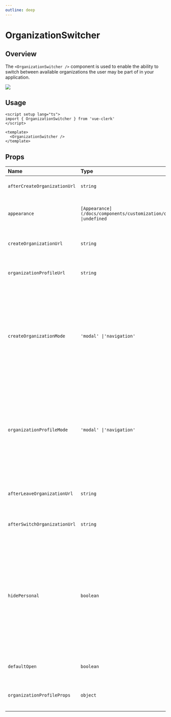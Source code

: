 ```yaml
---
outline: deep
---
```


# OrganizationSwitcher

## Overview

The `<OrganizationSwitcher />` component is used to enable the ability to switch between available organizations the user may be part of in your application.

<img src="https://clerk.com/_next/image?url=%2Fdocs%2Fimages%2Fui-components%2Fcomponent-org_switcher.svg&w=2048&q=75" />

## Usage

```vue
<script setup lang="ts">
import { OrganizationSwitcher } from 'vue-clerk'
</script>

<template>
  <OrganizationSwitcher />
</template>
```

## Props

|Name|Type|Description|
|:----|:----|:----|
|`afterCreateOrganizationUrl`|`string`|Full URL or path to navigate after creating a new organization.|
|`appearance`|`[Appearance](/docs/components/customization/overview) \|undefined`|Optional object to style your components. Will only affect [Clerk Components](/docs/components/overview) and not [Account Portal](/docs/account-portal/overview) pages.|
|`createOrganizationUrl`|`string`|Full URL or path where the [`<CreateOrganization />`](/docs/components/organization/create-organization) component is mounted.|
|`organizationProfileUrl`|`string`|Full URL or path where the [`<OrganizationProfile />`](/docs/components/organization/organization-profile) component is mounted.|
|`createOrganizationMode`|`'modal' \|'navigation'`|Controls whether clicking the "Create organization" button will cause the [`<CreateOrganization />`](/docs/components/organization/create-organization) component to open as a modal, or if the browser will navigate to the `createOrganizationUrl` where [`<CreateOrganization />`](/docs/components/organization/create-organization) is mounted as a page.Defaults to: `'modal'`.|
|`organizationProfileMode`|`'modal' \|'navigation'`|Controls whether clicking the "Manage organization" button will cause the [`<OrganizationProfile />`](/docs/components/organization/organization-profile) component to open as a modal, or if the browser will navigate to the `organizationProfileUrl` where [`<OrganizationProfile />`](/docs/components/organization/organization-profile) is mounted as a page.Defaults to: `'modal'`.|
|`afterLeaveOrganizationUrl`|`string`|Full URL or path to navigate to after the user leaves the currently active organization.|
|`afterSwitchOrganizationUrl`|`string`|Full URL or path to navigate after a successful organization switch.|
|`hidePersonal`|`boolean`|By default, users can switch between organizations and their personal workspace. This option controls whether [`<OrganizationSwitcher />`](/docs/components/organization/organization-switcher) will include the user's personal workspace in the organization list. Setting this to `true` will hide the personal workspace entry, and allow users to switch only between organizations.Defaults to: `false`.|
|`defaultOpen`|`boolean`|Controls the default state of the [`<OrganizationSwitcher />`](/docs/components/organization/organization-switcher) component.|
|`organizationProfileProps`|`object`|Specify options for the underlying [`<OrganizationProfile />`](/docs/components/organization/organization-profile) component.e.g. `{appearance: {...}}`|
